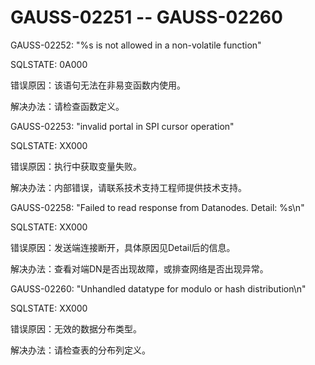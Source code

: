 # GAUSS-02251 -- GAUSS-02260

GAUSS-02252: "%s is not allowed in a non-volatile function"

SQLSTATE: 0A000

错误原因：该语句无法在非易变函数内使用。

解决办法：请检查函数定义。

GAUSS-02253: "invalid portal in SPI cursor operation"

SQLSTATE: XX000

错误原因：执行中获取变量失败。

解决办法：内部错误，请联系技术支持工程师提供技术支持。

GAUSS-02258: "Failed to read response from Datanodes. Detail: %s\\n"

SQLSTATE: XX000

错误原因：发送端连接断开，具体原因见Detail后的信息。

解决办法：查看对端DN是否出现故障，或排查网络是否出现异常。

GAUSS-02260: "Unhandled datatype for modulo or hash distribution\\n"

SQLSTATE: XX000

错误原因：无效的数据分布类型。

解决办法：请检查表的分布列定义。


